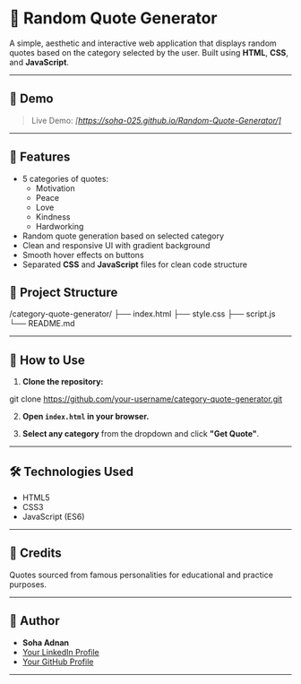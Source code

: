 
# 📜 Random Quote Generator

A simple, aesthetic and interactive web application that displays random quotes based on the category selected by the user. Built using **HTML**, **CSS**, and **JavaScript**.

---

## 📸 Demo

> Live Demo: *[https://soha-025.github.io/Random-Quote-Generator/]*

---

## 📌 Features

- 5 categories of quotes:
  - Motivation
  - Peace
  - Love
  - Kindness
  - Hardworking
- Random quote generation based on selected category
- Clean and responsive UI with gradient background
- Smooth hover effects on buttons
- Separated **CSS** and **JavaScript** files for clean code structure

## 📂 Project Structure

/category-quote-generator/
├── index.html
├── style.css
├── script.js
└── README.md

---

## 🚀 How to Use

1. **Clone the repository:**

git clone https://github.com/your-username/category-quote-generator.git

2. **Open `index.html` in your browser.**

3. **Select any category** from the dropdown and click **"Get Quote"**.

---

## 🛠️ Technologies Used

- HTML5  
- CSS3  
- JavaScript (ES6)  

---

## 🎨 Credits

Quotes sourced from famous personalities for educational and practice purposes.

---

## 📌 Author

- **Soha Adnan**  
- [Your LinkedIn Profile](www.linkedin.com/in/soha-adnan-36b117349)  
- [Your GitHub Profile](https://github.com/your-username)

---
